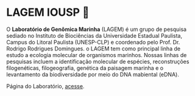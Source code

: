 # LAGEM IOUSP 🧬
O **Laboratório de Genômica Marinha** (LAGEM) é um grupo de pesquisa sediado no Instituto de Biociências da Universidade Estadual Paulista, Campus do Litoral Paulista (UNESP-CLP) e coordenado pelo Prof. Dr. Rodrigo Rodrigues Domingues.
o LAGEM tem como principal linha de estudo a ecologia molecular de organismos marinhos. Nossas linhas de pesquisas incluem a identificação molecular de espécies, reconstruções filogenéticas, filogeografia, genética da paisagem marinha e o levantamento da biodiversidade por meio do DNA mabiental (eDNA).  

Página do Laboratório, [acesse](https://laboratorio-de-genomica-marinha.github.io/lagem.github.io/).
